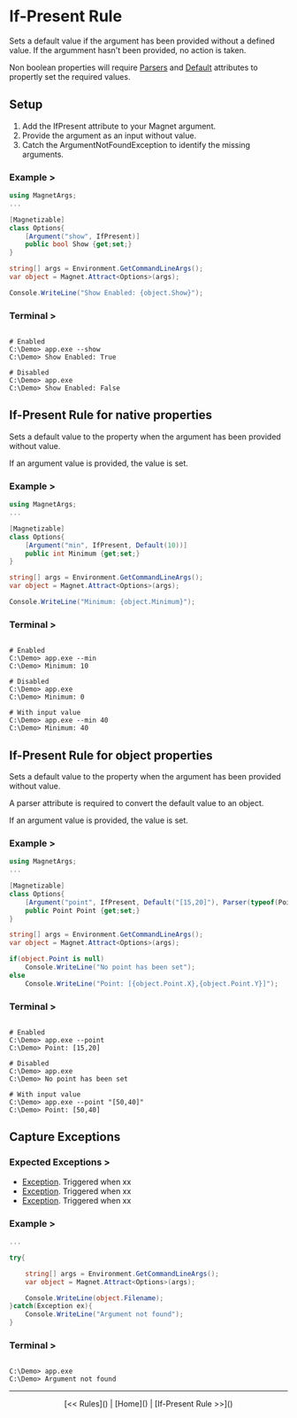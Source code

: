 # If-Present Rule

Sets a default value if the argument has been provided without a defined value.
If the argumment hasn't been provided, no action is taken.

Non boolean properties will require [Parsers]() and [Default]() attributes to propertly set the
required values.

## Setup

1. Add the IfPresent attribute to your Magnet argument.
2. Provide the argument as an input without value.
3. Catch the ArgumentNotFoundException to identify the missing arguments.

### Example >
``` csharp
using MagnetArgs;
...

[Magnetizable]
class Options{
    [Argument("show", IfPresent)]
    public bool Show {get;set;}
}

string[] args = Environment.GetCommandLineArgs();
var object = Magnet.Attract<Options>(args);

Console.WriteLine("Show Enabled: {object.Show}");

```

### Terminal >
``` shell

# Enabled
C:\Demo> app.exe --show
C:\Demo> Show Enabled: True

# Disabled
C:\Demo> app.exe
C:\Demo> Show Enabled: False

```

## If-Present Rule for native properties

Sets a default value to the property when the argument has been provided without value.

If an argument value is provided, the value is set.

### Example >
``` csharp
using MagnetArgs;
...

[Magnetizable]
class Options{
    [Argument("min", IfPresent, Default(10))]
    public int Minimum {get;set;}
}

string[] args = Environment.GetCommandLineArgs();
var object = Magnet.Attract<Options>(args);

Console.WriteLine("Minimum: {object.Minimum}");

```

### Terminal >
``` shell

# Enabled
C:\Demo> app.exe --min
C:\Demo> Minimum: 10

# Disabled
C:\Demo> app.exe
C:\Demo> Minimum: 0

# With input value
C:\Demo> app.exe --min 40
C:\Demo> Minimum: 40

```

## If-Present Rule for object properties

Sets a default value to the property when the argument has been provided without value. 

A parser attribute is required to convert the default value to an object.

If an argument value is provided, the value is set.

### Example >
``` csharp
using MagnetArgs;
...

[Magnetizable]
class Options{
    [Argument("point", IfPresent, Default("[15,20]"), Parser(typeof(Point)))]
    public Point Point {get;set;}
}

string[] args = Environment.GetCommandLineArgs();
var object = Magnet.Attract<Options>(args);

if(object.Point is null)
    Console.WriteLine("No point has been set");
else
    Console.WriteLine("Point: [{object.Point.X},{object.Point.Y}]");

```

### Terminal >
``` shell

# Enabled
C:\Demo> app.exe --point
C:\Demo> Point: [15,20]

# Disabled
C:\Demo> app.exe
C:\Demo> No point has been set

# With input value
C:\Demo> app.exe --point "[50,40]"
C:\Demo> Point: [50,40]

```

## Capture Exceptions

### Expected Exceptions >

- [Exception](). Triggered when xx
- [Exception](). Triggered when xx
- [Exception](). Triggered when xx

### Example >
``` csharp
...

try{

    string[] args = Environment.GetCommandLineArgs();
    var object = Magnet.Attract<Options>(args);

    Console.WriteLine(object.Filename);
}catch(Exception ex){
    Console.WriteLine("Argument not found");
}

```

### Terminal >
``` shell

C:\Demo> app.exe
C:\Demo> Argument not found

```

---
<center>
[<< Rules]() | [Home]() | [If-Present Rule >>]()
</center>
